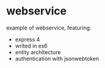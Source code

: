 # webservice

example of webservice, featuring:

- express 4
- writed in es6
- entity architecture
- authentication with jsonwebtoken
